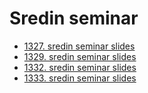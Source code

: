 # Sredin seminar

- [1327. sredin seminar slides](https://github.com/bavla/ibm3m/blob/master/docs/sreda1327.pdf)
- [1329. sredin seminar slides](https://github.com/bavla/ibm3m/blob/master/docs/sreda1329.md)
- [1332. sredin seminar slides](https://github.com/bavla/ibm3m/blob/master/docs/sreda1332.md)
- [1333. sredin seminar slides](https://github.com/bavla/ibm3m/blob/master/docs/sreda1333.pdf)

